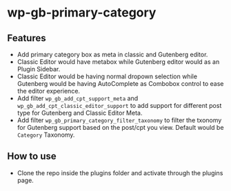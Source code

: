 # wp-gb-primary-category

## Features
- Add primary category box as meta in classic and Gutenberg editor.
- Classic Editor would have metabox while Gutenberg editor would as an Plugin Sidebar.
- Classic Editor would be having normal dropown selection while Gutenberg would be having AutoComplete as Combobox control to ease the editor experience.
- Add filter `wp_gb_add_cpt_support_meta` and `wp_gb_add_cpt_classic_editor_support` to add support for different post type for Gutenberg and Classic Editor Meta.
- Add filter `wp_gb_primary_category_filter_taxonomy` to filter the txonomy for Gutenberg support based on the post/cpt you view. Default would be `Category` Taxonomy.

## How to use
- Clone the repo inside the plugins folder and activate through the plugins page.
